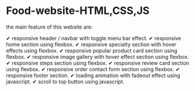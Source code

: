 # Food-website-HTML,CSS,JS

the main feature of this website are:

✔ responsive header / navbar with toggle menu bar effect.
✔ responsive home section using flexbox.
✔ responsive specialty section with hover effects using flexbox.
✔ responsive popular product card section using flexbox.
✔ responsive image gallery with hover effect section using flexbox.
✔ responsive steps section using flexbox.
✔ responsive review card section using flexbox.
✔ responsive order contact form section using flexbox.
✔ responsive footer section.
✔ loading animation with fadeout effect using javascript.
✔ scroll to top button using javascript.
